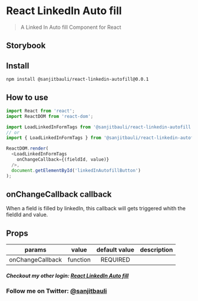 # React LinkedIn Auto fill

> A Linked In Auto fill Component for React

## Storybook

<!-- [Demo Link](https://anthonyjgrove.github.io/react-google-login/) -->

## Install
```
npm install @sanjitbauli/react-linkedin-autofill@0.0.1

```

## How to use
```js
import React from 'react';
import ReactDOM from 'react-dom';

import LoadLinkedInFormTags from '@sanjitbauli/react-linkedin-autofill';
// or
import { LoadLinkedInFormTags } from '@sanjitbauli/react-linkedin-autofill';

ReactDOM.render(
  <LoadLinkedInFormTags
    onChangeCallback={(fieldId, value)}
  />,
  document.getElementById('linkedInAutofillButton')
);
```

## onChangeCallback callback

When a field is filled by linkedIn, this callback will gets triggered whith the fieldId and value.

## Props

|    params         |   value  |             default value            |   description    |
|:-----------------:|:--------:|:------------------------------------:|:----------------:|
| onChangeCallback  | function |               REQUIRED               |                  |

<!-- 
## Dev Server
```
npm run start
```
Default dev server runs at localost:8080 in browser.
You can set IP and PORT in webpack.config.dev.js

## Run Tests
```
npm run test:watch
```

## Production Bundle
```
npm run bundle
```

## Deploy Storybook
```
npm run deploy-storybook
``` -->

##### Checkout my other login: [React LinkedIn Auto fill](https://github.com/sanjitbauli/react-linkedin-autofill)


### Follow me on Twitter: [@sanjitbauli](https://twitter.com/sanjitbauli)